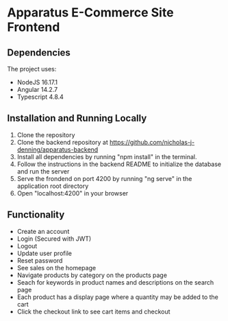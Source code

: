 # Apparatus E-Commerce Site Frontend

## Dependencies

The project uses:
- NodeJS 16.17.1
- Angular 14.2.7
- Typescript 4.8.4

## Installation and Running Locally

1. Clone the repository
2. Clone the backend repository at https://github.com/nicholas-j-denning/apparatus-backend
3. Install all dependencies by running "npm install" in the terminal.
4. Follow the instructions in the backend README to initialize the database and run the server
5. Serve the frondend on port 4200 by running "ng serve" in the application root directory
6. Open "localhost:4200" in your browser

## Functionality

- Create an account
- Login (Secured with JWT)
- Logout
- Update user profile
- Reset password
- See sales on the homepage
- Navigate products by category on the products page
- Seach for keywords in product names and descriptions on the search page
- Each product has a display page where a quantity may be added to the cart
- Click the checkout link to see cart items and checkout
